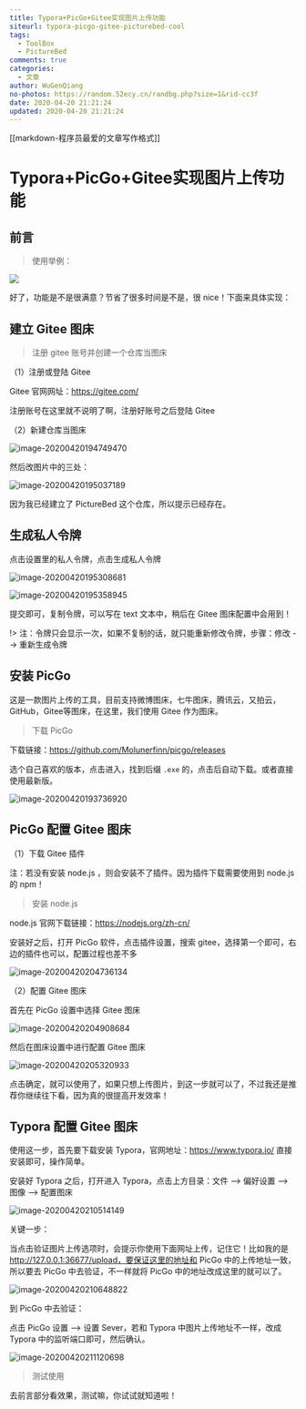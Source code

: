 ```yaml
---
title: Typora+PicGo+Gitee实现图片上传功能
siteurl: typora-picgo-gitee-picturebed-cool
tags:
  - ToolBox
  - PictureBed
comments: true
categories:
  - 文章
author: WuGenQiang
no-photos: https://random.52ecy.cn/randbg.php?size=1&rid-cc3f
date: 2020-04-20 21:21:24
updated: 2020-04-20 21:21:24
---
```

[[markdown-程序员最爱的文章写作格式]]

# Typora+PicGo+Gitee实现图片上传功能

## 前言

> 使用举例：

![](https://gitee.com/wugenqiang/PictureBed/raw/master/CS-Notes/20200420192754.gif)

好了，功能是不是很满意？节省了很多时间是不是，很 nice！下面来具体实现：

## 建立 Gitee 图床

> 注册 gitee 账号并创建一个仓库当图床

（1）注册或登陆 Gitee

Gitee 官网网址：https://gitee.com/

注册账号在这里就不说明了啊，注册好账号之后登陆 Gitee

（2）新建仓库当图床

![image-20200420194749470](https://gitee.com/wugenqiang/PictureBed/raw/master/CS-Notes/20200420194750.png)

然后改图片中的三处：

![image-20200420195037189](https://gitee.com/wugenqiang/PictureBed/raw/master/CS-Notes/20200420195038.png)

因为我已经建立了 PictureBed 这个仓库，所以提示已经存在。

## 生成私人令牌

点击设置里的私人令牌，点击生成私人令牌

![image-20200420195308681](https://gitee.com/wugenqiang/PictureBed/raw/master/CS-Notes/20200420195310.png)

![image-20200420195358945](https://gitee.com/wugenqiang/PictureBed/raw/master/CS-Notes/20200420195400.png)

提交即可，复制令牌，可以写在 text 文本中，稍后在 Gitee 图床配置中会用到！

!> 注：令牌只会显示一次，如果不复制的话，就只能重新修改令牌，步骤：修改 --> 重新生成令牌

## 安装 PicGo

这是一款图片上传的工具，目前支持微博图床，七牛图床，腾讯云，又拍云，GitHub，Gitee等图床，在这里，我们使用 Gitee 作为图床。

> 下载 PicGo

下载链接：https://github.com/Molunerfinn/picgo/releases

选个自己喜欢的版本，点击进入，找到后缀 `.exe` 的，点击后自动下载。或者直接使用最新版。

![image-20200420193736920](https://gitee.com/wugenqiang/PictureBed/raw/master/CS-Notes/20200420193738.png)

## PicGo 配置 Gitee 图床

（1）下载 Gitee 插件

注：若没有安装 node.js ，则会安装不了插件。因为插件下载需要使用到 node.js 的 npm！

> 安装 node.js

node.js 官网下载链接：https://nodejs.org/zh-cn/

安装好之后，打开 PicGo 软件，点击插件设置，搜索 gitee，选择第一个即可，右边的插件也可以，配置过程也差不多

![image-20200420204736134](https://gitee.com/wugenqiang/PictureBed/raw/master/CS-Notes/20200420204737.png)

（2）配置 Gitee 图床

首先在 PicGo 设置中选择 Gitee 图床

![image-20200420204908684](https://gitee.com/wugenqiang/PictureBed/raw/master/CS-Notes/20200420204910.png)

然后在图床设置中进行配置 Gitee 图床

![image-20200420205320933](https://gitee.com/wugenqiang/PictureBed/raw/master/CS-Notes/20200420205322.png)

点击确定，就可以使用了，如果只想上传图片，到这一步就可以了，不过我还是推荐你继续往下看，因为真的很提高开发效率！

## Typora 配置 Gitee 图床

使用这一步，首先要下载安装 Typora，官网地址：https://www.typora.io/ 直接安装即可，操作简单。

安装好 Typora 之后，打开进入 Typora，点击上方目录：文件 --> 偏好设置  -->  图像 --> 配置图床

![image-20200420210514149](https://gitee.com/wugenqiang/PictureBed/raw/master/CS-Notes/20200420210515.png)

关键一步：

当点击验证图片上传选项时，会提示你使用下面网址上传，记住它！比如我的是 http://127.0.0.1:36677/upload，要保证这里的地址和 PicGo 中的上传地址一致，所以要去 PicGo 中去验证，不一样就将 PicGo 中的地址改成这里的就可以了。

![image-20200420210648822](https://gitee.com/wugenqiang/PictureBed/raw/master/CS-Notes/20200420210650.png)

到 PicGo 中去验证：

点击 PicGo 设置 --> 设置 Sever，若和 Typora 中图片上传地址不一样，改成 Typora 中的监听端口即可，然后确认。

![image-20200420211120698](https://gitee.com/wugenqiang/PictureBed/raw/master/CS-Notes/20200420211122.png)

> 测试使用

去前言部分看效果，测试嘛，你试试就知道啦！